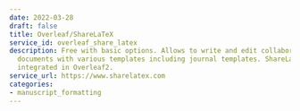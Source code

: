```yaml
---
date: 2022-03-28
draft: false
title: Overleaf/ShareLaTeX
service_id: overleaf_share_latex
description: Free with basic options. Allows to write and edit collaboratively latex
  documents with various templates including journal templates. ShareLaTex is now
  integrated in Overleaf2.
service_url: https://www.sharelatex.com
categories:
- manuscript_formatting
---
```



